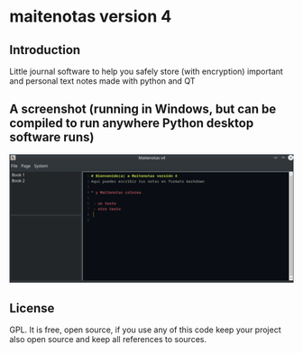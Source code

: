 # maitenotas version 4

## Introduction

Little journal software to help you safely store (with encryption) important and personal text notes made with python and QT

## A screenshot (running in Windows, but can be compiled to run anywhere Python desktop software runs)
![screenshot](screenshot.png "Screenshot")

## License
GPL. It is free, open source, if you use any of this code keep your project also open source and keep all references to sources.
